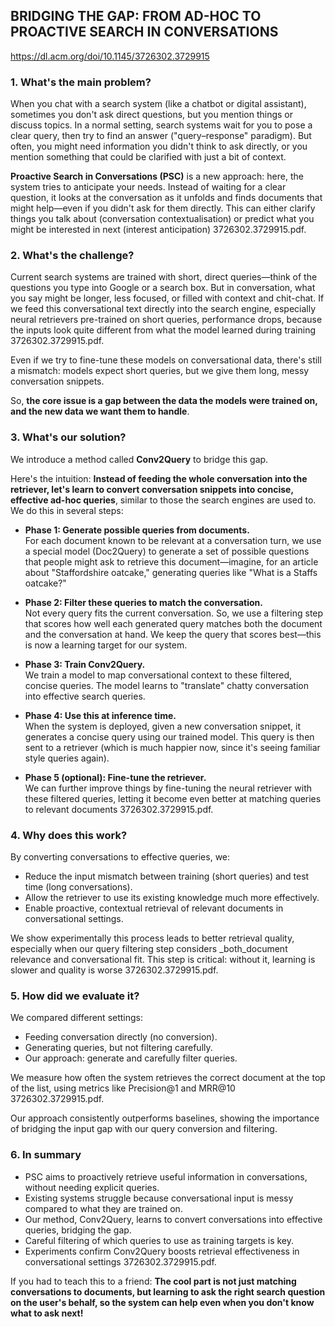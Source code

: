 ## BRIDGING THE GAP: FROM AD-HOC TO PROACTIVE SEARCH IN CONVERSATIONS
https://dl.acm.org/doi/10.1145/3726302.3729915

### **1. What's the main problem?**

When you chat with a search system (like a chatbot or digital assistant), sometimes you don't ask direct questions, but you mention things or discuss topics. In a normal setting, search systems wait for you to pose a clear query, then try to find an answer ("query–response" paradigm). But often, you might need information you didn't think to ask directly, or you mention something that could be clarified with just a bit of context.

**Proactive Search in Conversations (PSC)** is a new approach: here, the system tries to anticipate your needs. Instead of waiting for a clear question, it looks at the conversation as it unfolds and finds documents that might help—even if you didn't ask for them directly. This can either clarify things you talk about (conversation contextualisation) or predict what you might be interested in next (interest anticipation) 3726302.3729915.pdf.

### **2. What's the challenge?**

Current search systems are trained with short, direct queries—think of the questions you type into Google or a search box. But in conversation, what you say might be longer, less focused, or filled with context and chit-chat. If we feed this conversational text directly into the search engine, especially neural retrievers pre-trained on short queries, performance drops, because the inputs look quite different from what the model learned during training 3726302.3729915.pdf.

Even if we try to fine-tune these models on conversational data, there's still a mismatch: models expect short queries, but we give them long, messy conversation snippets.

So, **the core issue is a gap between the data the models were trained on, and the new data we want them to handle**.

### **3. What's our solution?**

We introduce a method called **Conv2Query** to bridge this gap.

Here's the intuition: **Instead of feeding the whole conversation into the retriever, let's learn to convert conversation snippets into concise, effective ad-hoc queries**, similar to those the search engines are used to. We do this in several steps:

- **Phase 1: Generate possible queries from documents.**  
    For each document known to be relevant at a conversation turn, we use a special model (Doc2Query) to generate a set of possible questions that people might ask to retrieve this document—imagine, for an article about "Staffordshire oatcake," generating queries like "What is a Staffs oatcake?"
    
- **Phase 2: Filter these queries to match the conversation.**  
    Not every query fits the current conversation. So, we use a filtering step that scores how well each generated query matches both the document and the conversation at hand. We keep the query that scores best—this is now a learning target for our system.
    
- **Phase 3: Train Conv2Query.**  
    We train a model to map conversational context to these filtered, concise queries. The model learns to "translate" chatty conversation into effective search queries.
    
- **Phase 4: Use this at inference time.**  
    When the system is deployed, given a new conversation snippet, it generates a concise query using our trained model. This query is then sent to a retriever (which is much happier now, since it's seeing familiar style queries again).
    
- **Phase 5 (optional): Fine-tune the retriever.**  
    We can further improve things by fine-tuning the neural retriever with these filtered queries, letting it become even better at matching queries to relevant documents 3726302.3729915.pdf.
    

### **4. Why does this work?**

By converting conversations to effective queries, we:

- Reduce the input mismatch between training (short queries) and test time (long conversations).
- Allow the retriever to use its existing knowledge much more effectively.
- Enable proactive, contextual retrieval of relevant documents in conversational settings.

We show experimentally this process leads to better retrieval quality, especially when our query filtering step considers _both_document relevance and conversational fit. This step is critical: without it, learning is slower and quality is worse 3726302.3729915.pdf.

### **5. How did we evaluate it?**

We compared different settings:

- Feeding conversation directly (no conversion).
- Generating queries, but not filtering carefully.
- Our approach: generate and carefully filter queries.

We measure how often the system retrieves the correct document at the top of the list, using metrics like Precision@1 and MRR@10 3726302.3729915.pdf.

Our approach consistently outperforms baselines, showing the importance of bridging the input gap with our query conversion and filtering.

### **6. In summary**

- PSC aims to proactively retrieve useful information in conversations, without needing explicit queries.
- Existing systems struggle because conversational input is messy compared to what they are trained on.
- Our method, Conv2Query, learns to convert conversations into effective queries, bridging the gap.
- Careful filtering of which queries to use as training targets is key.
- Experiments confirm Conv2Query boosts retrieval effectiveness in conversational settings 3726302.3729915.pdf.

If you had to teach this to a friend: **The cool part is not just matching conversations to documents, but learning to ask the right search question on the user's behalf, so the system can help even when you don't know what to ask next!**